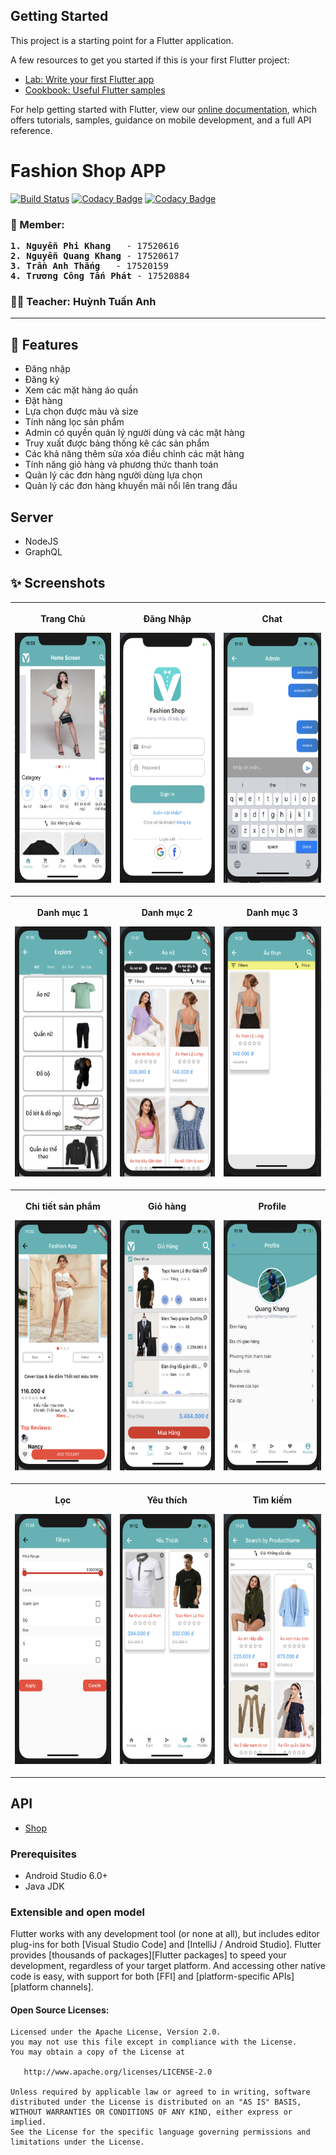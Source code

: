 ## Getting Started

This project is a starting point for a Flutter application.

A few resources to get you started if this is your first Flutter project:

- [Lab: Write your first Flutter app](https://flutter.dev/docs/get-started/codelab)
- [Cookbook: Useful Flutter samples](https://flutter.dev/docs/cookbook)

For help getting started with Flutter, view our
[online documentation](https://flutter.dev/docs), which offers tutorials,
samples, guidance on mobile development, and a full API reference.


Fashion Shop APP
==================

[![Build Status](https://travis-ci.org/maksim-m/Popular-Movies-App.svg?branch=master)](https://travis-ci.org/maksim-m/Popular-Movies-App)
[![Codacy Badge](https://api.codacy.com/project/badge/Grade/9d71713560374c938dba8a476ce8debf)](https://www.codacy.com/app/maksim-m/Popular-Movies-App)
[![Codacy Badge](https://api.codacy.com/project/badge/Coverage/9d71713560374c938dba8a476ce8debf)](https://www.codacy.com/app/maksim-m/Popular-Movies-App)

### 🤝 Member:
<pre>
<b>1. Nguyễn Phi Khang</b>   - 17520616
<b>2. Nguyễn Quang Khang</b> - 17520617
<b>3. Trần Anh Thắng</b>   - 17520159
<b>4. Trương Công Tấn Phát</b> - 17520884
</pre>

### 👩‍💼 Teacher: Huỳnh Tuấn Anh
---

## 🌟 Features
-	Đăng nhập
-	Đăng ký
-	Xem các mặt hàng áo quần
-	Đặt hàng
-	Lựa chọn được màu và size
-	Tính năng lọc sản phẩm
-	Admin có quyền quản lý người dùng và các mặt hàng
-	Truy xuất được bảng thống kê các sản phẩm
-	Các khả năng thêm sửa xóa điều chỉnh các mặt hàng
-	Tính năng giỏ hàng và phương thức thanh toán
-	Quản lý các đơn hàng người dùng lựa chọn
-	Quản lý các đơn hàng khuyến mãi nổi lên trang đầu

## Server
- NodeJS
- GraphQL

## ✨ Screenshots
<table style="width:100%">
<tr>
    <th width=300> <p align="center">
      <p>Trang Chủ</p>
       <img src="./ScreenShot/trangchu.png"
            width="200" height="400"><br>
      </p>
  </th>
    <th width=300> <p align="center">
       <p>Đăng Nhập</p>
       <img src="./ScreenShot/dangnhap.png"
             width="200" height="400"><br>
  </p>
  </th>
  <th width=300> <p align="center">
       <p>Chat</p>
       <img src="./ScreenShot/chat.png"  width="200" height="400"><br>
      </p>
  </th>
</tr>
<tr>
    <th  width=300> <p align="center">
      <p>Danh mục 1</p>
       <img src="./ScreenShot/danhmuc1.png"
            width="200" height="400"><br>
      </p>
  </th>
    <th width=300> <p align="center">
       <p>Danh mục 2</p>
       <img src="./ScreenShot/danhmuc2.png"
             width="200" height="400"><br>
  </p>
  </th>
  <th width=300> <p align="center">
       <p>Danh mục 3</p>
       <img src="./ScreenShot/danhmuc3.png"  width="200" height="400"><br>
      </p>
  </tr>
  <tr>
      <th  width=300> <p align="center">
        <p>Chi tiết sản phẩm</p>
         <img src="./ScreenShot/chitiet.png"
              width="200" height="400"><br>
        </p>
    </th>
      <th width=300> <p align="center">
         <p>Giỏ hàng</p>
         <img src="./ScreenShot/giohang.png"
               width="200" height="400"><br>
    </p>
    </th>
    <th width=300> <p align="center">
         <p>Profile</p>
         <img src="./ScreenShot/profile.png"  width="200" height="400"><br>
        </p>
    </tr>
    <tr>
        <th  width=300> <p align="center">
          <p>Lọc</p>
           <img src="./ScreenShot/filter.png"
                width="200" height="400"><br>
          </p>
      </th>
        <th width=300> <p align="center">
           <p>Yêu thích</p>
           <img src="./ScreenShot/yeuthich.png"
                 width="200" height="400"><br>
      </p>
      </th>
      <th width=300> <p align="center">
           <p>Tìm kiếm</p>
           <img src="./ScreenShot/search.png"  width="200" height="400"><br>
          </p>
      </tr>
</table>

## **API**
* [Shop](https://github.com/sooshin/android-popular-movies-app)

### Prerequisites
*   Android Studio 6.0+
*   Java JDK

### Extensible and open model

Flutter works with any development tool (or none at all), but includes editor
plug-ins for both [Visual Studio Code] and [IntelliJ / Android Studio]. Flutter
provides [thousands of packages][Flutter packages] to speed your development,
regardless of your target platform. And accessing other native code is easy,
with support for both [FFI] and [platform-specific APIs][platform channels].

#### Open Source Licenses:

    Licensed under the Apache License, Version 2.0.
    you may not use this file except in compliance with the License.
    You may obtain a copy of the License at

       http://www.apache.org/licenses/LICENSE-2.0

    Unless required by applicable law or agreed to in writing, software
    distributed under the License is distributed on an "AS IS" BASIS,
    WITHOUT WARRANTIES OR CONDITIONS OF ANY KIND, either express or implied.
    See the License for the specific language governing permissions and
    limitations under the License.
